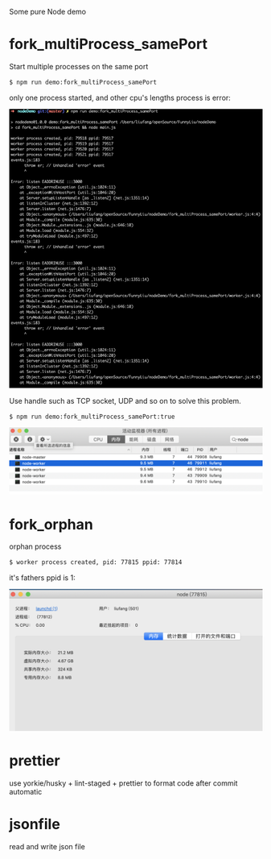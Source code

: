 Some pure Node demo

# fork_multiProcess_samePort

Start multiple processes on the same port

``` bash
$ npm run demo:fork_multiProcess_samePort
```
only one process started, and other cpu's lengths process is error:

<img src="https://raw.githubusercontent.com/brizer/graph-bed/master/img/20190629154641.png"/>

Use handle such as TCP socket, UDP and so on to solve this problem.

``` bash
$ npm run demo:fork_multiProcess_samePort:true
```

<img src="https://raw.githubusercontent.com/brizer/graph-bed/master/img/20190629155658.png"/>


# fork_orphan 

orphan process

``` bash
$ worker process created, pid: 77815 ppid: 77814
```

it's fathers ppid is 1:

<img src="https://raw.githubusercontent.com/brizer/graph-bed/master/img/20190629153028.png"/>

# prettier

use yorkie/husky + lint-staged + prettier to format code after commit automatic

# jsonfile

read and write json file